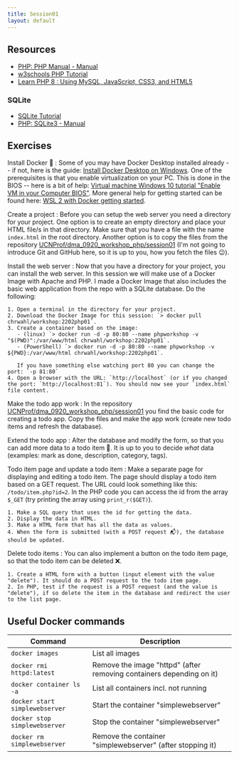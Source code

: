 ```yaml
---
title: Session01
layout: default
---
```


## Resources

- [PHP: PHP Manual - Manual](https://www.php.net/manual/en/)
- [w3schools PHP Tutorial](https://www.w3schools.com/php/)
- [Learn PHP 8 : Using MySQL, JavaScript, CSS3, and HTML5](http://ez-scv.statsbiblioteket.dk:2048/login?url=https://search.ebscohost.com/login.aspx?direct=true&db=nlebk&AN=2642716&site=ehost-live&ebv=EB&ppid=pp_C1)

### SQLite

- [SQLite Tutorial](https://www.tutorialspoint.com/sqlite)
- [PHP: SQLite3 - Manual](https://www.php.net/manual/en/class.sqlite3.php)

## Exercises

Install Docker 🤯
:   Some of you may have Docker Desktop installed already -- if not, here is the guide: [Install Docker Desktop on Windows](https://docs.docker.com/desktop/windows/install/). One of the prerequisites is that you enable virtualization on your PC. This is done in the BIOS -- here is a bit of help: [Virtual machine Windows 10 tutorial "Enable VM in your Computer BIOS"](https://youtu.be/m7cHUNXB7j4). More general help for getting started can be found here: [WSL 2 with Docker getting started](https://youtu.be/5RQbdMn04Oc).

Create a project
:   Before you can setup the web server you need a directory for your project. One option is to create an empty directory and place your HTML file/s in that directory. Make sure that you have a file with the name `index.html` in the root directory. Another option is to copy the files from the repository [UCNProf/dma_0920_workshop_php/session01](https://github.com/UCNProf/dma_0920_workshop_php/tree/main/session01) (I'm not going to introduce Git and GitHub here, so it is up to you, how you fetch the files 😉).

Install the web server
:   Now that you have a directory for your project, you can install the web server. In this session we will make use of a Docker Image with Apache and PHP. I made a Docker Image that also includes the basic web application from the repo with a SQLite database. Do the following:
    
    1. Open a terminal in the directory for your project.
    2. Download the Docker Image for this session: `> docker pull chrwahl/workshop:2202php01`.
    3. Create a container based on the image:
       - (linux) `> docker run -d -p 80:80 --name phpworkshop -v "$(PWD)":/var/www/html chrwahl/workshop:2202php01`.
       - (PowerShell) `> docker run -d -p 80:80 --name phpworkshop -v ${PWD}:/var/www/html chrwahl/workshop:2202php01`.
       
       If you have something else watching port 80 you can change the port: `-p 81:80`
    4. Open a browser with the URL: `http://localhost` (or if you changed the port: `http://localhost:81`). You should now see your `index.html` file content.

Make the todo app work
:   In the repository [UCNProf/dma_0920_workshop_php/session01](https://github.com/UCNProf/dma_0920_workshop_php/tree/main/session01) you find the basic code for creating a todo app. Copy the files and make the app work (create new todo items and refresh the database).

Extend the todo app
:   Alter the database and modify the form, so that you can add more data to a todo item 🎋. It is up to you to decide *what* data (examples: mark as done, description, category, tags).

Todo item page and update a todo item
:   Make a separate page for displaying and editing a todo item. The page should display a todo item based on a GET request. The URL could look something like this: `/todo/item.php?id=2`. In the PHP code you can access the id from the array `$_GET` (try printing the array using `print_r($GET)`).
    
    1. Make a SQL query that uses the id for getting the data.
    2. Display the data in HTML.
    3. Make a HTML form that has all the data as values.
    4. When the form is submitted (with a POST request 📬), the database should be updated.

Delete todo items
:   You can also implement a button on the todo item page, so that the todo item can be deleted ❌.

    1. Create a HTML form with a button (input element with the value "delete"). It should do a POST request to the todo item page.
    2. In PHP, test if the request is a POST request (and the value is "delete"), if so delete the item in the database and redirect the user to the list page.

## Useful Docker commands

| Command | Description|
|--------------------------------|---------------------------------------------------------------------|
| `docker images`                | List all images                                                     |
| `docker rmi httpd:latest`      | Remove the image "httpd" (after removing containers depending on it)|
| `docker container ls -a`       | List all containers incl. not running                               |
| `docker start simplewebserver` | Start the container "simplewebserver"                               |
| `docker stop simplewebserver`  | Stop the container "simplewebserver"                                |
| `docker rm simplewebserver`    | Remove the container "simplewebserver" (after stopping it)          |